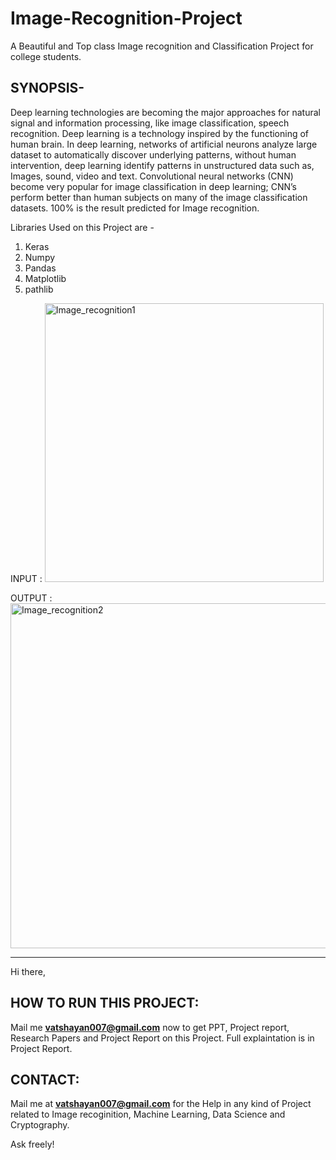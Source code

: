 # Image-Recognition-Project
A Beautiful and Top class Image recognition and Classification Project for college students.

## SYNOPSIS-

Deep learning technologies are becoming the major approaches for natural signal and information processing, like image classification, speech recognition. Deep learning is a technology inspired by the functioning of human brain. In deep learning, networks of artificial neurons analyze large dataset to automatically discover underlying patterns, without human intervention, deep learning identify patterns in unstructured data such as, Images, sound, video and text. Convolutional neural networks (CNN) become very popular for image classification in deep learning; CNN’s perform better than human subjects on many of the image classification datasets. 100% is the result predicted for Image recognition. 

Libraries Used on this Project are -
1. Keras
2. Numpy
3. Pandas
4. Matplotlib
5. pathlib

INPUT :
<img width="446" alt="Image_recognition1" src="https://user-images.githubusercontent.com/28294942/107910875-55730e00-6f81-11eb-94ed-4abba93d365d.PNG">



OUTPUT : 
<img width="552" alt="Image_recognition2" src="https://user-images.githubusercontent.com/28294942/107911190-feba0400-6f81-11eb-8902-ca7e888fd32c.PNG">

***************************************************************************************************************************************************************************
Hi there, 

## HOW TO RUN THIS PROJECT:
Mail me **vatshayan007@gmail.com** now to get PPT, Project report, Research Papers and Project Report on this Project.
Full explaintation is in Project Report.

## CONTACT:
Mail me at **vatshayan007@gmail.com** for the Help in any kind of Project related to Image recoginition, Machine Learning, Data Science and Cryptography.

Ask freely!
